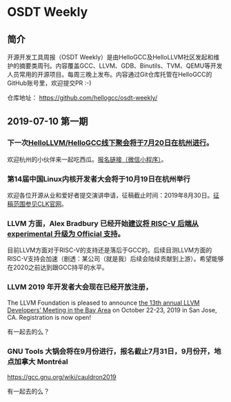 # OSDT Weekly

## 简介

开源开发工具周报（OSDT Weekly）是由HelloGCC及HelloLLVM社区发起和维护的摘要类周刊。内容覆盖GCC、LLVM、GDB、Binutils、TVM、QEMU等开发人员常用的开源项目。每周三晚上发布。内容通过Git仓库托管在HelloGCC的GitHub账号里，欢迎提交PR :-)

仓库地址： https://github.com/hellogcc/osdt-weekly/

## 2019-07-10 第一期

### 下一次[HelloLLVM/HelloGCC线下聚会将于7月20日在杭州进行](https://mp.weixin.qq.com/s/qK9V62atBpXyTKNP_J7A8Q)。

欢迎杭州的小伙伴来一起吃西瓜。[报名链接（微信小程序）](http://m.baominggongju.com/?eid=5d1dd195f5d6e232577df2b5)。

### 第14届中国Linux内核开发者大会将于10月19日在杭州举行

欢迎各位开源从业和爱好者提交演讲申请，征稿截止时间：2019年8月30日。[征稿范围参见CLK官网](http://www.ckernel.org/)。

### LLVM 方面，Alex Bradbury 已经开始[建议将 RISC-V 后端从 experimental 升级为 Official 支持](http://lists.llvm.org/pipermail/llvm-dev/2019-July/133724.html)。

目前LLVM方面对于RISC-V的支持还是落后于GCC的。后续目测LLVM方面的RISC-V支持会加速（剧透：某公司（就是我）后续会陆续贡献到上游）。希望能够在2020之前达到跟GCC持平的水平。

### LLVM 2019 年开发者大会现在已经开放注册，

The LLVM Foundation is pleased to announce [the 13th annual LLVM Developers’ Meeting in the Bay Area](http://llvm.org/devmtg/2019-10/) on October 22-23, 2019 in San Jose, CA. Registration is now open!

有一起去的么？

### GNU Tools 大锅会将在9月份进行，报名截止7月31日，9月份开，地点加拿大 Montréal

https://gcc.gnu.org/wiki/cauldron2019

有一起去的么？
